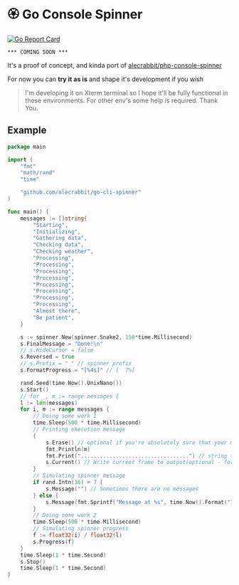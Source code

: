 # 🏵️  Go Console Spinner

[![Go Report Card](https://goreportcard.com/badge/github.com/alecrabbit/go-cli-spinner)](https://goreportcard.com/report/github.com/alecrabbit/go-cli-spinner)

```*** COMING SOON ***```
 
It's a proof of concept, and kinda port of [alecrabbit/php-console-spinner](https://github.com/alecrabbit/php-console-spinner)

For now you can **try it as is** and shape it's development if you wish

> I'm developing it on Xterm terminal so I hope it'll be fully functional in these environments. For other env's some help is required. Thank You.


## Example

```go
package main

import (
    "fmt"
    "math/rand"
    "time"

    "github.com/alecrabbit/go-cli-spinner"
)

func main() {
    messages := []string{
        "Starting",
        "Initializing",
        "Gathering data",
        "Checking data",
        "Checking weather",
        "Processing",
        "Processing",
        "Processing",
        "Processing",
        "Processing",
        "Processing",
        "Processing",
        "Processing",
        "Almost there",
        "Be patient",
    }

    s := spinner.New(spinner.Snake2, 150*time.Millisecond)
    s.FinalMessage = "Done!\n"
    // s.HideCursor = false
    s.Reversed = true 
    // s.Prefix = " " // spinner prefix
    s.FormatProgress = "[%4s]" // [  7%]

    rand.Seed(time.Now().UnixNano())
    s.Start()
    // for _, m := range messages {
    l := len(messages)
    for i, m := range messages {
        // Doing some work 1
        time.Sleep(500 * time.Millisecond)
        // Printing execution message
        {
            s.Erase() // optional if you're absolutely sure that your messages are longer
            fmt.Println(m)
            fmt.Print("..................................") // string to show that spinner can be used in inline mode
            s.Current() // Write current frame to output(optional - for smooth amination)
        }
        // Simulating spinner message
        if rand.Intn(16) > 7 {
            s.Message("") // Sometimes there are no messages
        } else {
            s.Message(fmt.Sprintf("Message at %s", time.Now().Format("15:04:05")))
        }
        // Doing some work 2
        time.Sleep(500 * time.Millisecond)
        // Simulating spinner progress
        f := float32(i) / float32(l)
        s.Progress(f)
    }
    time.Sleep(1 * time.Second)
    s.Stop()
    time.Sleep(1 * time.Second)
}
``` 
